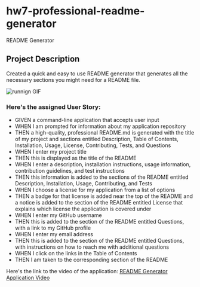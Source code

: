 # hw7-professional-readme-generator
README Generator

## **Project Description**

Created a quick and easy to use README generator that generates all the necessary sections you might need for a README file. 

![runnign GIF](assets/images/videos/readmegenerator.gif)


### **Here's the assigned User Story:**
* GIVEN a command-line application that accepts user input
* WHEN I am prompted for information about my application repository
* THEN a high-quality, professional README.md is generated with the title of my project and sections entitled Description, Table of Contents, Installation, Usage, License, Contributing, Tests, and Questions
* WHEN I enter my project title
* THEN this is displayed as the title of the README
* WHEN I enter a description, installation instructions, usage information, contribution guidelines, and test instructions
* THEN this information is added to the sections of the README entitled Description, Installation, Usage, Contributing, and Tests
* WHEN I choose a license for my application from a list of options
* THEN a badge for that license is added near the top of the README and a notice is added to the section of the README entitled License that explains which license the application is covered under
* WHEN I enter my GitHub username
* THEN this is added to the section of the README entitled Questions, with a link to my GitHub profile
* WHEN I enter my email address
* THEN this is added to the section of the README entitled Questions, with instructions on how to reach me with additional questions
* WHEN I click on the links in the Table of Contents
* THEN I am taken to the corresponding section of the README


Here's the link to the video of the application: [README Generator Application Video](https://drive.google.com/file/d/1bQEgWGP9nsr-1hUOX8E5r4Th8qlOLDRa/view)
